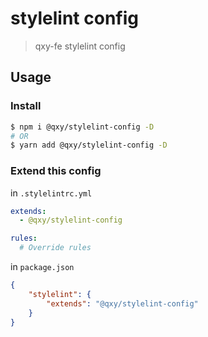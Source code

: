 # stylelint config

> qxy-fe stylelint config

## Usage

### Install

```bash
$ npm i @qxy/stylelint-config -D
# OR
$ yarn add @qxy/stylelint-config -D
```

### Extend this config

in `.stylelintrc.yml`

```yml
extends:
  - @qxy/stylelint-config

rules:
  # Override rules
```

in `package.json`

```json
{
    "stylelint": {
        "extends": "@qxy/stylelint-config"
    }
}
```
